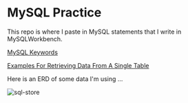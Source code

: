 # MySQL Practice

This repo is where I paste in MySQL statements that I write in MySQLWorkbench.

[MySQL Keywords](./statements/README.md)

[Examples For Retrieving Data From A Single Table](./statements/retrieving_data_from_a_single_table.md)

Here is an ERD of some data I'm using ...

![sql-store](https://user-images.githubusercontent.com/81569328/206787178-b2589260-099e-4df3-a5b0-b0c38c9016d6.png)

